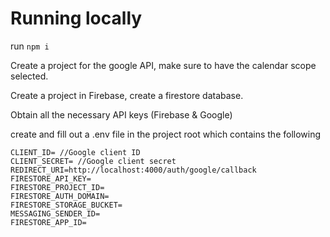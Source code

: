 # Running locally

run `npm i`

Create a project for the google API, make sure to have the calendar scope selected.

Create a project in Firebase, create a firestore database.


Obtain all the necessary API keys (Firebase & Google)

create and fill out a .env file in the project root which contains the following

```
CLIENT_ID= //Google client ID
CLIENT_SECRET= //Google client secret
REDIRECT_URI=http://localhost:4000/auth/google/callback
FIRESTORE_API_KEY=
FIRESTORE_PROJECT_ID=
FIRESTORE_AUTH_DOMAIN=
FIRESTORE_STORAGE_BUCKET=
MESSAGING_SENDER_ID=
FIRESTORE_APP_ID=
```
